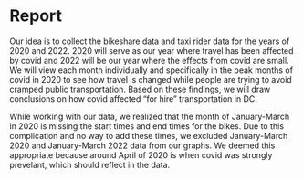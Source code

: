 # Report
Our idea is to collect the bikeshare data and taxi rider data for the years of 2020 and 2022. 2020 will serve as our year where travel has been affected by covid and 2022 will be our year where the effects from covid are small. We will view each month individually and specifically in the peak months of covid in 2020 to see how travel is changed while people are trying to avoid cramped public transportation. Based on these findings, we will draw conclusions on how covid affected “for hire” transportation in DC.

While working with our data, we realized that the month of January-March in 2020 is missing the start times and end times for the bikes. Due to this complication and no way to add these times, we excluded January-March 2020 and January-March 2022 data from our graphs. We deemed this appropriate because around April of 2020 is when covid was strongly prevelant, which should reflect in the data.
